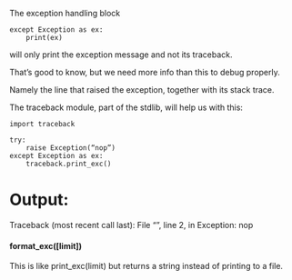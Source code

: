
The exception handling block 
```
except Exception as ex:
    print(ex)
```
will only print the exception message and not its traceback.

That’s good to know, but we need more info than this to debug properly. 

Namely the line that raised the exception, together with its stack trace.

The traceback module, part of the stdlib, will help us with this:

```
import traceback

try:
    raise Exception(“nop”)
except Exception as ex:
    traceback.print_exc()
```

# Output:
Traceback (most recent call last):
  File “<stdin>”, line 2, in <module>
Exception: nop


#### format_exc([limit])
This is like print_exc(limit) but returns a string instead of printing to a file.

